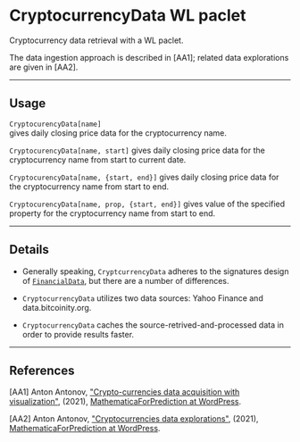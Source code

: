 # CryptocurrencyData WL paclet

Cryptocurrency data retrieval with a WL paclet.

The data ingestion approach is described in [AA1]; 
related data explorations are given in [AA2].

-----

## Usage

`CryptocurencyData[name]`   
gives daily closing price data for the cryptocurrency name.

`CryptocurencyData[name, start]`
gives daily closing price data for the cryptocurrency name from start to current date.

`CryptocurencyData[name, {start, end}]`
gives daily closing price data for the cryptocurrency name from start to end.

`CryptocurencyData[name, prop, {start, end}]`
gives value of the specified property for the cryptocurrency name from start to end.

-----

## Details

- Generally speaking, `CryptcurrencyData` adheres to the signatures design of 
[`FinancialData`](https://reference.wolfram.com/language/ref/FinancialData.html), 
but there are a number of differences.

- `CryptocurrencyData` utilizes two data sources: Yahoo Finance and data.bitcoinity.org.

- `CryptocurrencyData` caches the source-retrived-and-processed data in order to provide results faster.

-----

## References

[AA1] Anton Antonov, 
["Crypto-currencies data acquisition with visualization"](https://mathematicaforprediction.wordpress.com/2021/06/19/crypto-currencies-data-acquisition-with-visualization/), 
(2021), 
[MathematicaForPrediction at WordPress](https://mathematicaforprediction.wordpress.com).

[AA2] Anton Antonov, 
["Cryptocurrencies data explorations"](https://mathematicaforprediction.wordpress.com/2021/06/22/cryptocurrencies-data-explorations/), 
(2021),
[MathematicaForPrediction at WordPress](https://mathematicaforprediction.wordpress.com).
